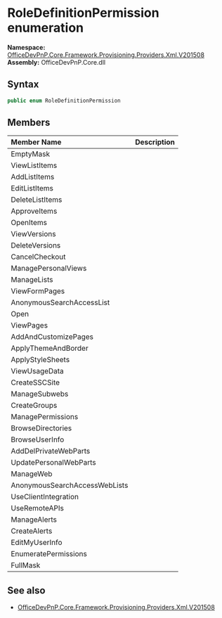 # RoleDefinitionPermission  enumeration
  

**Namespace:** [OfficeDevPnP.Core.Framework.Provisioning.Providers.Xml.V201508](OfficeDevPnP.Core.Framework.Provisioning.Providers.Xml.V201508.md)  
**Assembly:** OfficeDevPnP.Core.dll  
## Syntax
```C#
public enum RoleDefinitionPermission
```
## Members
|**Member Name**|**Description**|
|:-----|:-----|
| EmptyMask | 
| ViewListItems | 
| AddListItems | 
| EditListItems | 
| DeleteListItems | 
| ApproveItems | 
| OpenItems | 
| ViewVersions | 
| DeleteVersions | 
| CancelCheckout | 
| ManagePersonalViews | 
| ManageLists | 
| ViewFormPages | 
| AnonymousSearchAccessList | 
| Open | 
| ViewPages | 
| AddAndCustomizePages | 
| ApplyThemeAndBorder | 
| ApplyStyleSheets | 
| ViewUsageData | 
| CreateSSCSite | 
| ManageSubwebs | 
| CreateGroups | 
| ManagePermissions | 
| BrowseDirectories | 
| BrowseUserInfo | 
| AddDelPrivateWebParts | 
| UpdatePersonalWebParts | 
| ManageWeb | 
| AnonymousSearchAccessWebLists | 
| UseClientIntegration | 
| UseRemoteAPIs | 
| ManageAlerts | 
| CreateAlerts | 
| EditMyUserInfo | 
| EnumeratePermissions | 
| FullMask | 

## See also
- [OfficeDevPnP.Core.Framework.Provisioning.Providers.Xml.V201508](OfficeDevPnP.Core.Framework.Provisioning.Providers.Xml.V201508.md)
